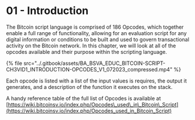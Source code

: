 # 01 - Introduction

The Bitcoin script language is comprised of 186 Opcodes, which together enable a full range of functionality, allowing for an evaluation script for any digital information or conditions to be built and used to govern transactional activity on the Bitcoin network. In this chapter, we will look at all of the opcodes available and their purpose within the scripting language.&#x20;

{% file src="../.gitbook/assets/BA_BSVA_EDUC_BITCOIN-SCRIPT-CH3VID1_INTRODUCTION-OPCODES_V1_072023_compressed.mp4" %}

Each opcode is listed with a list of the input values is requires, the output it generates, and a description of the function it executes on the stack.

A handy reference table of the full list of Opcodes is available at [https://wiki.bitcoinsv.io/index.php/Opcodes\_used\_in\_Bitcoin\_Script](https://wiki.bitcoinsv.io/index.php/Opcodes_used_in_Bitcoin_Script)
